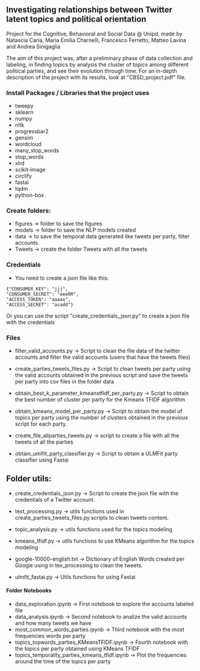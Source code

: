 ## Investigating relationships between Twitter latent topics and political orientation

Project for the Cognitive, Behavioral and Social Data @ Unipd, made by Natascia Caria, Marìa Emilia Charnelli, Francesco Ferretto, Matteo Lavina and Andrea Sinigaglia

The aim of this project was, after a preliminary phase of data collection and labeling, in finding topics by analysis the cluster of topics among different political parties, and see their evolution through time. 
For an in-depth description of the project with its results, look at "CBSD_project.pdf" file.



### Install Packages / Libraries that the project uses
* tweepy
* sklearn
* numpy
* nltk
* progressbar2
* gensim
* wordcloud
* many_stop_words 
* stop_words
* xlrd 
* scikit-image
* circlify
* fastai
* tqdm
* python-box


### Create folders:
* figures -> folder to save the figures
* models -> folder to save the NLP models created
* data -> to save the temporal data generated like tweets per party, filter accounts
* Tweets -> create the folder Tweets with all the tweets 

### Credentials

* You need to create a json file like this:

```
{"CONSUMER_KEY": "jjj", 
"CONSUMER_SECRET": "eeeRR", 
"ACCESS_TOKEN": "aaaax", 
"ACCESS_SECRET": "asadd"}
```

Or you can use the script "create_credentials_json.py" to create a json file with the credentials

### Files


* filter_valid_accounts.py -> Script to clean the file data of the twitter accounts and filter the valid accounts (users that have the tweets files)

* create_parties_tweets_files.py -> Script to clean tweets per party using the valid accounts obtained in the previous script and save the tweets per party into csv files in the folder data

* obtain_best_k_parameter_kmeanstfidf_per_party.py -> Script to obtain the best number of cluster per party for the Kmeans TFIDF algorithm

* obtain_kmeans_model_per_party.py -> Script to obtain the model of topics per party using the number of clusters obtained in the previous script for each party.

* create_file_allparties_tweets.py -> script to create a file with all the tweets of all the parties

* obtain_umlfit_party_classifier.py -> Script to obtain a ULMFit party classifier using Fastai

## Folder utils:

* create_credentials_json.py -> Script to create the json file with the credentials of a Twitter account.

* text_processing.py -> utils functions used in create_parties_tweets_files.py scripts to clean tweets content.

* topic_analysis.py -> utils functions used for the topics modeling

* kmeans_tfidf.py -> utils functions to use KMeans algorithm for the topics modeling

* google-10000-english.txt -> Dictionary of English Words created per Google using in tex_processing to clean the tweets.

* ulmfit_fastai.py -> Utils functions for using Fastai

#### Folder Notebooks

* data_exploration.ipynb -> First notebook to explore the accounts labeled file
* data_analysis.ipynb -> Second notebook to analize the valid accounts and how many tweets we have
* most_common_words_parties.ipynb -> Third notebook with the most frequencies words per party
* topics_topwords_parties_KMeansTFIDF.ipynb -> Fourth notebook with the topics per party obtained using KMeans TFIDF
* topics_temporality_parties_kmeans_tfidf.ipynb -> Plot the frequencies around the time of the topics per party

